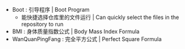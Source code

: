 - Boot : 引导程序 | Boot Program
	- 能快捷选择仓库里的文件运行 | Can quickly select the files in the repository to run
- BMI : 身体质量指数公式 | Body Mass Index Formula
- WanQuanPingFang : 完全平方公式 | Perfect Square Formula